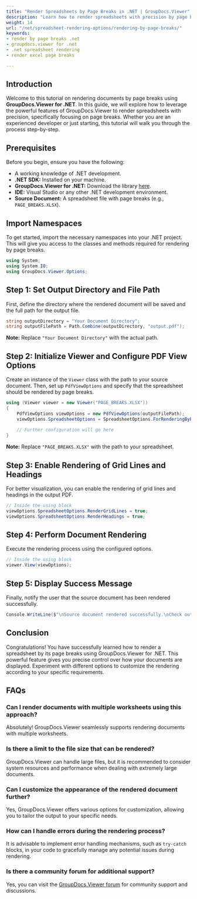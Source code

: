```yaml
---
title: "Render Spreadsheets by Page Breaks in .NET | GroupDocs.Viewer"
description: "Learn how to render spreadsheets with precision by page breaks in your .NET applications using GroupDocs.Viewer. A step-by-step tutorial."
weight: 14
url: "/net/spreadsheet-rendering-options/rendering-by-page-breaks/"
keywords:
- render by page breaks .net
- groupdocs.viewer for .net
- .net spreadsheet rendering
- render excel page breaks

---
```


## Introduction

Welcome to this tutorial on rendering documents by page breaks using **GroupDocs.Viewer for .NET**. In this guide, we will explore how to leverage the powerful features of GroupDocs.Viewer to render spreadsheets with precision, specifically focusing on page breaks. Whether you are an experienced developer or just starting, this tutorial will walk you through the process step-by-step.

## Prerequisites

Before you begin, ensure you have the following:
*   A working knowledge of .NET development.
*   **.NET SDK:** Installed on your machine.
*   **GroupDocs.Viewer for .NET:** Download the library [here](https://releases.groupdocs.com/viewer/net/).
*   **IDE:** Visual Studio or any other .NET development environment.
*   **Source Document:** A spreadsheet file with page breaks (e.g., `PAGE_BREAKS.XLSX`).

## Import Namespaces

To get started, import the necessary namespaces into your .NET project. This will give you access to the classes and methods required for rendering by page breaks.

```csharp
using System;
using System.IO;
using GroupDocs.Viewer.Options;
```

## Step 1: Set Output Directory and File Path

First, define the directory where the rendered document will be saved and the full path for the output file.

```csharp
string outputDirectory = "Your Document Directory";
string outputFilePath = Path.Combine(outputDirectory, "output.pdf");
```
**Note:** Replace `"Your Document Directory"` with the actual path.

## Step 2: Initialize Viewer and Configure PDF View Options

Create an instance of the `Viewer` class with the path to your source document. Then, set up `PdfViewOptions` and specify that the spreadsheet should be rendered by page breaks.

```csharp
using (Viewer viewer = new Viewer("PAGE_BREAKS.XLSX"))
{
    PdfViewOptions viewOptions = new PdfViewOptions(outputFilePath);
    viewOptions.SpreadsheetOptions = SpreadsheetOptions.ForRenderingByPageBreaks();
    
    // Further configuration will go here
}
```
**Note:** Replace `"PAGE_BREAKS.XLSX"` with the path to your spreadsheet.

## Step 3: Enable Rendering of Grid Lines and Headings

For better visualization, you can enable the rendering of grid lines and headings in the output PDF.

```csharp
// Inside the using block
viewOptions.SpreadsheetOptions.RenderGridLines = true;
viewOptions.SpreadsheetOptions.RenderHeadings = true;
```

## Step 4: Perform Document Rendering

Execute the rendering process using the configured options.

```csharp
// Inside the using block
viewer.View(viewOptions);
```

## Step 5: Display Success Message

Finally, notify the user that the source document has been rendered successfully.

```csharp
Console.WriteLine($"\nSource document rendered successfully.\nCheck output in {outputDirectory}.");
```

## Conclusion

Congratulations! You have successfully learned how to render a spreadsheet by its page breaks using GroupDocs.Viewer for .NET. This powerful feature gives you precise control over how your documents are displayed. Experiment with different options to customize the rendering according to your specific requirements.

## FAQs

### Can I render documents with multiple worksheets using this approach?
Absolutely! GroupDocs.Viewer seamlessly supports rendering documents with multiple worksheets.

### Is there a limit to the file size that can be rendered?
GroupDocs.Viewer can handle large files, but it is recommended to consider system resources and performance when dealing with extremely large documents.

### Can I customize the appearance of the rendered document further?
Yes, GroupDocs.Viewer offers various options for customization, allowing you to tailor the output to your specific needs.

### How can I handle errors during the rendering process?
It is advisable to implement error handling mechanisms, such as `try-catch` blocks, in your code to gracefully manage any potential issues during rendering.

### Is there a community forum for additional support?
Yes, you can visit the [GroupDocs.Viewer forum](https://forum.groupdocs.com/c/viewer/9) for community support and discussions.
